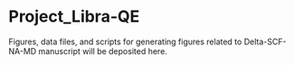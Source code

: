 # Project_Libra-QE
Figures, data files, and scripts for generating figures related to Delta-SCF-NA-MD manuscript will be deposited here.
